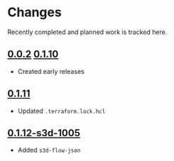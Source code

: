 # Changes
Recently completed and planned work is tracked here.

## [0.0.2](.) [0.1.10](.)
- Created early releases

## [0.1.11](.)
- Updated `.terraform.lock.hcl`

## [0.1.12-s3d-1005](.)
- Added `s3d-flow-json`
